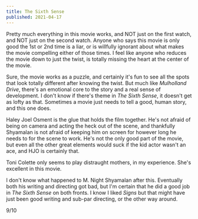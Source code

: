 ```yaml
---
title: The Sixth Sense
published: 2021-04-17
---
```


Pretty much everything in this movie works, and NOT just on the first watch, and NOT just on the second watch. Anyone who says this movie is only good the 1st or 2nd time is a liar, or is willfully ignorant about what makes the movie compelling either of those times. I feel like anyone who reduces the movie down to just the twist, is totally missing the heart at the center of the movie.

Sure, the movie works as a puzzle, and certainly it's fun to see all the spots that look totally different after knowing the twist. But much like _Mulholland Drive_, there's an emotional core to the story and a real sense of development. I don't know if there's theme in _The Sixth Sense_, it doesn't get as lofty as that. Sometimes a movie just needs to tell a good, human story, and this one does.

Haley Joel Osment is the glue that holds the film together. He's not afraid of being on camera and acting the heck out of the scene, and thankfully Shyamalan is not afraid of keeping him on screen for however long he needs to for the scene to work. He's not the only good part of the movie, but even all the other great elements would suck if the kid actor wasn't an ace, and HJO is certainly that.

Toni Colette only seems to play distraught mothers, in my experience. She's excellent in this movie.

I don't know what happened to M. Night Shyamalan after this. Eventually both his writing and directing got bad, but I'm certain that he did a good job in _The Sixth Sense_ on both fronts. I know I liked _Signs_ but that might have just been good writing and sub-par directing, or the other way around.

9/10
